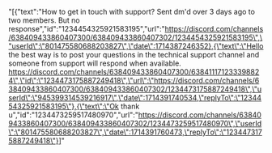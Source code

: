 "[{\"text\":\"How to get in touch with support? Sent dm'd over 3 days ago to two members. But no response\",\"id\":\"1234454325921583195\",\"url\":\"https://discord.com/channels/638409433860407300/638409433860407302/1234454325921583195\",\"userId\":\"801475580688203827\",\"date\":1714387246352},{\"text\":\"Hello the best way is to post your questions in the technical support channel and someone from support will respond when available. https://discord.com/channels/638409433860407300/638411171233398824\",\"id\":\"1234473175887249418\",\"url\":\"https://discord.com/channels/638409433860407300/638409433860407302/1234473175887249418\",\"userId\":\"945399314539216917\",\"date\":1714391740534,\"replyTo\":\"1234454325921583195\"},{\"text\":\"Ok thank u\",\"id\":\"1234473259517480970\",\"url\":\"https://discord.com/channels/638409433860407300/638409433860407302/1234473259517480970\",\"userId\":\"801475580688203827\",\"date\":1714391760473,\"replyTo\":\"1234473175887249418\"}]"